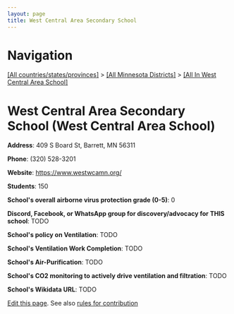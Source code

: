 ```yaml
---
layout: page
title: West Central Area Secondary School
---
```

# Navigation

[[All countries/states/provinces]](../../..) > [[All Minnesota Districts]](../..) > [[All In West Central Area School]](..)

# West Central Area Secondary School (West Central Area School)

**Address**: 409 S Board St, Barrett, MN 56311

**Phone**: (320) 528-3201

**Website**: <https://www.westwcamn.org/>

**Students**: 150

**School's overall airborne virus protection grade (0-5)**: 0

**Discord, Facebook, or WhatsApp group for discovery/advocacy for THIS school**: TODO

**School's policy on Ventilation**: TODO

**School's Ventilation Work Completion**: TODO

**School's Air-Purification**: TODO

**School's CO2 monitoring to actively drive ventilation and filtration**: TODO

**School's Wikidata URL**: TODO


[Edit this page](https://github.com/ventilate-schools/MN/edit/main/./West_Central_Area_School/West_Central_Area_Secondary_School.md). See also [rules for contribution](../../../contribution-rules/)